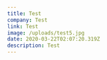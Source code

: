 ```yaml
---
title: Test
company: Test
link: Test
image: /uploads/test5.jpg
date: 2020-03-22T02:07:20.319Z
description: Test
---
```

